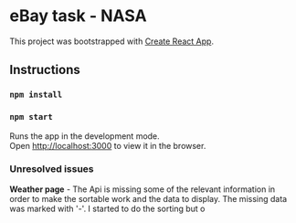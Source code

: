 # eBay task - NASA

This project was bootstrapped with [Create React App](https://github.com/facebook/create-react-app).

## Instructions

### `npm install`

### `npm start`

Runs the app in the development mode.\
Open [http://localhost:3000](http://localhost:3000) to view it in the browser.

### Unresolved issues

**Weather page** -
The Api is missing some of the relevant information in order to make the sortable work and the data to display.
The missing data was marked with '-'. I started to do the sorting but o
